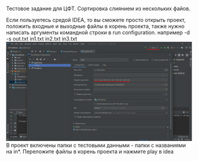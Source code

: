 Тестовое задание для ЦФТ. Сортировка слиянием из нескольких файов.

Если пользуетесь средой IDEA, то вы сможете просто открыть проект, 
положить входные и выходные файлы в корень проекта, также нужно
написать аргументы командной строки в run configuration.
например -d -s out.txt in1.txt in2.txt in3.txt
![Инструкция по запуску](https://github.com/vSinica/cftTestWork/blob/master/image/Screenshot_5.png)
В проект включены папки с тестовыми данными - папки с названиями на in*. Переложите файлы в корень проекта и нажмите play в idea
